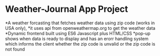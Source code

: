 # Weather-Journal App Project
*A weather forcasting that fetches weather data using zip code (works in USA only),
*it uses api from openweathermap.org to get the weather data
*Dynamic frontend built using ES6 Javascript plus HTML/CSS
*pop-up shows when data is ready to display and has an erorr handling system which informs the client whether the  zip code is unvalid
or the zip code is not found

